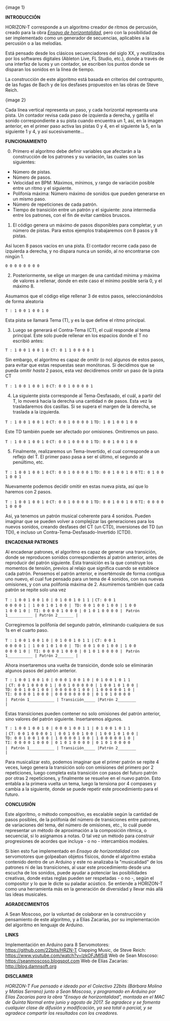 {image 1}

<b>INTRODUCCIÓN</b>

HORIZON-T corresponde a un algoritmo creador de ritmos de percusión, creado para la obra <a href="http://cargocollective.com/mserranoa/Ensayo-de-horizontalidad" target="_blank"><i>Ensayo de horizontalidad</i></a>, pero con la posibilidad de ser implementado como un generador de secuencias, aplicables a la percusión o a las melodías.

Está pensado desde los clásicos secuenciadores del siglo XX, y reutilizados por los softwares digitales (Ableton Live, FL Studio, etc.), donde a través de una interfaz de luces y un contador, se escriben los puntos donde se disparan los sonidos en la línea de tiempo.

La construcción de este algoritmo está basada en criterios del contrapunto, de las fugas de Bach y de los desfases propuestos en las obras de Steve Reich.

{image 2}

Cada línea vertical representa un paso, y cada horizontal representa una pista. Un contador revisa cada paso de izquierda a derecha, y gatilla el sonido correspondiente a su pista cuando encuentra un 1, así, en la imagen anterior, en el primer paso activa las pistas 0 y 4, en el siguiente la 5, en la siguiente 1 y 4, y así sucesivamente...

<b>FUNCIONAMIENTO</b>

0) Primero el algoritmo debe definir variables que afectarán a la construcción de los patrones y su variación, las cuales son las siguientes:

- Número de pistas.
- Número de pasos.
- Velocidad en BPM: Máximos, mínimos, y rango de variación posible entre un ritmo y el siguiente.
- Polifonía máxima: Número máximo de sonidos que pueden generarse en un mismo paso.
- Número de repeticiones de cada patrón.
- Tiempo de transición entre un patrón y el siguiente: zona intermedia entre los patrones, con el fin de evitar cambios bruscos.

1) El código genera un máximo de pasos disponibles para completar, y un número de pistas. Para estos ejemplos trabajaremos con 8 pasos y 8 pistas.

Así lucen 8 pasos vacíos en una pista. El contador recorre cada paso de izquierda a derecha, y no dispara nunca un sonido, al no encontrarse con ningún 1.

<code>0 0 0 0 0 0 0 0</code>

2) Posteriormente, se elige un margen de una cantidad mínima y máxima de valores a rellenar, donde en este caso el mínimo posible sería 0, y el máximo 8.

Asumamos que el código elige rellenar 3 de estos pasos, seleccionándolos de forma aleatoria

<code>T :    1 0 0 1 0 0 1 0</code>

Esta pista se llamará Tema (T), y es la que define el ritmo principal.

3) Luego se generará el Contra-Tema (CT), el cuál responde al tema principal. Este solo puede rellenar en los espacios donde el T no escribió antes:

<code>T    :    1 0 0 1 0 0 1 0
CT:  0 1 1 0 0 0 0 1</code>

Sin embargo, el algoritmo es capaz de omitir (o no) algunos de estos pasos, para evitar que estas respuestas sean monótonas. Si decidimos que se pueda omitir <i>hasta</i> 2 pasos, esta vez decidiremos omitir un paso de la pista CT

<code>T    :    1 0 0 1 0 0 1 0</code>
<code>CT:  0 0 1 0 0 0 0 1</code>

4) La siguiente pista corresponde al Tema-Desfasado, el cuál, a partir del T, lo moverá hacia la derecha una cantidad n de pasos. Esta vez la trasladaremos dos casillas. Si se supera el margen de la derecha, se traslada a la izquierda.

<code>T    :    1 0 0 1 0 0 1 0</code>
<code>CT:  0 0 1 0 0 0 0 1</code>
<code>TD:    1 0 1 0 0 1 0 0</code>

Este TD también puede ser afectado por omisiones. Omitiremos un paso.

<code>T    :    1 0 0 1 0 0 1 0</code>
<code>CT:  0 0 1 0 0 0 0 1</code>
<code>TD:    0 0 1 0 0 1 0 0</code>

5) Finalmente, realizaremos un Tema-Invertido, el cual corresponde a un reflejo del T. El primer paso pasa a ser el último, el segundo al penúltimo, etc.

<code>T    :    1 0 0 1 0 0 1 0</code>
<code>CT:  0 0 1 0 0 0 0 1</code>
<code>TD:    0 0 1 0 0 1 0 0</code>
<code>TI:    0 1 0 0 1 0 0 1</code>

Nuevamente podemos decidir omitir en estas nueva pista, así que lo haremos con 2 pasos.

<code>T    :    1 0 0 1 0 0 1 0</code>
<code>CT:  0 0 1 0 0 0 0 1</code>
<code>TD:    0 0 1 0 0 1 0 0</code>
<code>TI:    0 0 0 0 1 0 0 0</code>

Así, ya tenemos un patrón musical coherente para 4 sonidos. Pueden imaginar que se pueden volver a complejizar las generaciones para los nuevos sonidos, creando desfases del CT (un CTD), inversiones del TD (un TDI), e incluso un Contra-Tema-Desfasado-Invertido (CTDI). 

<b>ENCADENAR PATRONES</b>

Al encadenar patrones, el algoritmo es capaz de generar una transición, donde se reproducen sonidos correspondientes al patrón anterior, antes de reproducir del patrón siguiente. Esta transición es la que construye los momentos de tensión, previos al relajo que significa cuando se establece cada patrón. Pensemos el patrón anterior, e insertémosle de forma contigua uno nuevo, el cual fue pensado para un tema de 4 sonidos, con sus nuevas omisiones, y con una polifonía máxima de 2. Asumiremos también que cada patrón se repite  solo una vez

<code>T    :    1 0 0 1 0 0 1 0 | 0 1 0 0 1 0 1 1 |</code>
<code>CT:  0 0 1 0 0 0 0 1 | 1 0 0 1 0 1 0 0 | </code>
<code>TD:    0 0 1 0 0 1 0 0 | 1 0 0 1 0 0 1 0 | </code>
<code>TI:    0 0 0 0 1 0 0 0 | 0 1 0 1 0 0 0 0 |</code>
<code>     Patrón 1___________ | Patrón 2_______ |</code>

Corregiremos la polifonía del segundo patrón, eliminando cualquiera de sus 1s en el cuarto paso.

<code>T    :    1 0 0 1 0 0 1 0 | 0 1 0 0 1 0 1 1 |</code>
<code>CT:  0 0 1 0 0 0 0 1 | 1 0 0 1 0 1 0 0 | </code>
<code>TD:    0 0 1 0 0 1 0 0 | 1 0 0 0 0 0 1 0 | </code>
<code>TI:    0 0 0 0 1 0 0 0 | 0 1 0 1 0 0 0 0 |</code>
<code>     Patrón 1___________ | Patrón 2_______ |</code>

Ahora insertaremos una vuelta de transición, donde solo se eliminarán algunos pasos del patrón anterior.

<code>T    :    1 0 0 1 0 0 1 0 | 0 0 0 1 0 0 1 0 | 0 1 0 0 1 0 1 1 |</code>
<code>CT:  0 0 1 0 0 0 0 1 | 0 0 1 0 0 0 0 0 | 1 0 0 1 0 1 0 0 | </code>
<code>TD:    0 0 1 0 0 1 0 0 | 0 0 0 0 0 1 0 0 | 1 0 0 0 0 0 1 0 | </code>
<code>TI:    0 0 0 0 1 0 0 0 | 0 0 0 0 0 0 0 0 | 0 1 0 1 0 0 0 0 |</code>
<code>     Patrón 1___________ | Transición_____ |Patrón 2________ |</code>

Estas transiciones pueden contener no solo omisiones del patrón anterior, sino valores del patrón siguiente. Insertaremos algunos.

<code>T    :    1 0 0 1 0 0 1 0 | 0 0 0 1 0 0 1 1 | 0 1 0 0 1 0 1 1 |</code>
<code>CT:  0 0 1 0 0 0 0 1 | 0 0 1 0 0 1 0 0 | 1 0 0 1 0 1 0 0 | </code>
<code>TD:    0 0 1 0 0 1 0 0 | 1 0 0 0 0 1 0 0 | 1 0 0 0 0 0 1 0 | </code>
<code>TI:    0 0 0 0 1 0 0 0 | 0 1 0 1 0 0 0 0 | 0 1 0 1 0 0 0 0 |</code>
<code>     Patrón 1___________ | Transición_____ |Patrón 2________ |</code>

Para musicalizar esto, podemos imaginar que el primer patrón se repite 4 veces, luego genera la transición solo con omisiones del primero por 2 repeticiones, luego completa esta transición con pasos del futuro patrón por otras 2 repeticiones, y finalmente se resuelve en el nuevo patrón. Esto entabla a la primera vuelta un tema, luego la tensiona por 4 compases y cambia a la siguiente, donde se puede repetir este procedimiento para el futuro.

<b>CONCLUSIÓN</b>

Este algoritmo, o método compositivo, es escalable según la cantidad de pasos posibles, de la polifonía del número de transiciones entre patrones, de variaciones del tema, del número de omisiones, etc., lo cuál puede representar un método de aproximación a la composición rítmica, o secuencial, si lo asignamos a notas. O tal vez un método para construir progresiones de acordes que incluya - o no - intercambios modales.

Si bien esto fue implementado en <i>Ensayo de horizontalidad</i> con servomotores que golpeaban objetos físicos, donde el algoritmo estaba contenido dentro de un Arduino y este no analizaba la "musicalidad" de los patrones ni de las transiciones, al usar este procedimiento desde una escucha de los sonidos, puede ayudar a potenciar las posibilidades creativas, donde estas reglas pueden ser respetadas - o no -, según el compositor y lo que le dicte su paladar acústico. Se entiende a HORIZON-T como una herramienta más en la generación de diversidad y llevar más allá las ideas musicales.

<b>AGRADECIMIENTOS</b>

A Sean Moscoso, por la voluntad de colaborar en la construcción y pensamiento de este algoritmo, y a Elías Zacarías, por su implementación del algoritmo en lenguaje de Arduino.

<b>LINKS</b>

Implementación en Arduino para 8 Servomotores: <a href="https://github.com/22bits/HRZN-T" target="_blank">https://github.com/22bits/HRZN-T</a>
Clapping Music, de Steve Reich: <a href="https://www.youtube.com/watch?v=lzkOFJMI5i8" target="_blank">https://www.youtube.com/watch?v=lzkOFJMI5i8</a>
Web de Sean Moscoso: <a href="https://seanmoscoso.blogspot.com" target="_blank">https://seanmoscoso.blogspot.com</a>
Web de Elías Zacarías: <a href="http://blog.damnsoft.org" target="_blank">http://blog.damnsoft.org</a>

<b>DISCLAIMER</b>

<i>HORIZON-T Fue pensado e ideado por el Colectivo 22bits (Bárbara Molina y Matías Serrano) junto a Sean Moscoso, y programado en Arduino por Elías Zacarías para la obra "Ensayo de horizontalidad", montada en el MAC de Quinta Normal entre junio y agosto de 2017. Se agradece y se fomenta cualquier clase de difusión y modificación, ya sea total o parcial, y se agradece compartir los resultados con los creadores.
</i>




